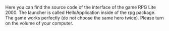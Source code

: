 Here you can find the source code of the interface of the game RPG Lite 2000. 
The launcher is called HelloApplication inside of the rpg package.
The game works perfectly (do not choose the same hero twice).
Please turn on the volume of your computer.
